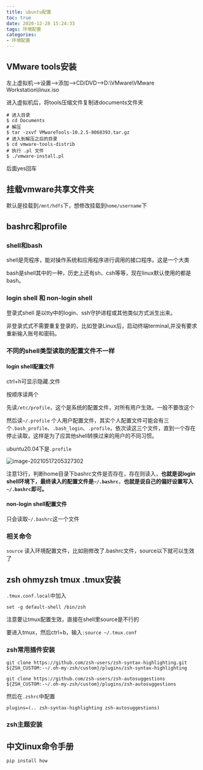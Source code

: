 ```yaml
---
title: ubuntu配置
toc: true
date: 2020-12-28 15:24:33
tags: 环境配置
categories:
- 环境配置
---
```


<!--more-->

## VMware tools安装

左上虚拟机—>设置—>添加—>CD/DVD—>D:\VMware\VMware Workstation\linux.iso

进入虚拟机后，将tools压缩文件复制进documents文件夹

```shell
# 进入目录
$ cd Documents
# 解压
$ tar -zxvf VMwareTools-10.2.5-8068393.tar.gz
# 进入到解压之后的目录
$ cd vmware-tools-distrib
# 执行 .pl 文件
$ ./vmware-install.pl
```

后面yes回车

## 挂载vmware共享文件夹

默认是挂载到`/mnt/hdfs`下，想修改挂载到`home/username`下



## bashrc和profile

### shell和bash

shell是壳程序，能对操作系统和应用程序进行调用的接口程序。这是一个大类

bash是shell其中的一种，历史上还有sh、csh等等，现在linux默认使用的都是bash。

### login shell 和 non-login shell

登录式shell 是以tty中的login、ssh守护进程或其他类似方式派生出来。

非登录式式不需要重复登录的，比如登录Linux后，启动终端terminal,并没有要求重新输入账号和密码。

### 不同的shell类型读取的配置文件不一样

#### login shell配置文件

ctrl+h可显示隐藏.文件

按顺序读两个

先读`/etc/profile`，这个是系统的配置文件，对所有用户生效。一般不要改这个

然后读`~/.profile` 个人用户配置文件，其实个人配置文件可能会有三个`.bash_profile`、`.bash_login`、`.profile`，依次读这三个文件，直到一个存在停止读取，这样是为了应其他shell转换过来的用户的不同习惯。

ubuntu20.04下是`.profile`

![image-20210517205327302](/ubuntu配置/image-20210517205327302.png)

注意13行，判断home目录下bashrc文件是否存在，存在则读入，**也就是说login shell环境下，最终读入的配置文件是`~/.bashrc`**，**也就是说自己的偏好设置写入`~/.bashrc`即可。**

#### non-login shell配置文件

只会读取`~/.bashrc`这一个文件

### 相关命令

`source` 读入环境配置文件，比如刚修改了.bashrc文件，source以下就可以生效了 



## zsh ohmyzsh tmux .tmux安装

`.tmux.conf.local`中加入

```shell
set -g default-shell /bin/zsh
```

注意要让tmux配置生效，直接在shell里source是不行的

要进入tmux，然后ctrl+b，输入`:source ~/.tmux.conf`

### zsh常用插件安装

```shell
git clone https://github.com/zsh-users/zsh-syntax-highlighting.git ${ZSH_CUSTOM:-~/.oh-my-zsh/custom}/plugins/zsh-syntax-highlighting

git clone https://github.com/zsh-users/zsh-autosuggestions ${ZSH_CUSTOM:-~/.oh-my-zsh/custom}/plugins/zsh-autosuggestions
```

然后在`.zshrc`中配置

`plugins=(.. zsh-syntax-highlighting zsh-autosuggestions)`



### zsh主题安装



## 中文linux命令手册

`pip install how`

